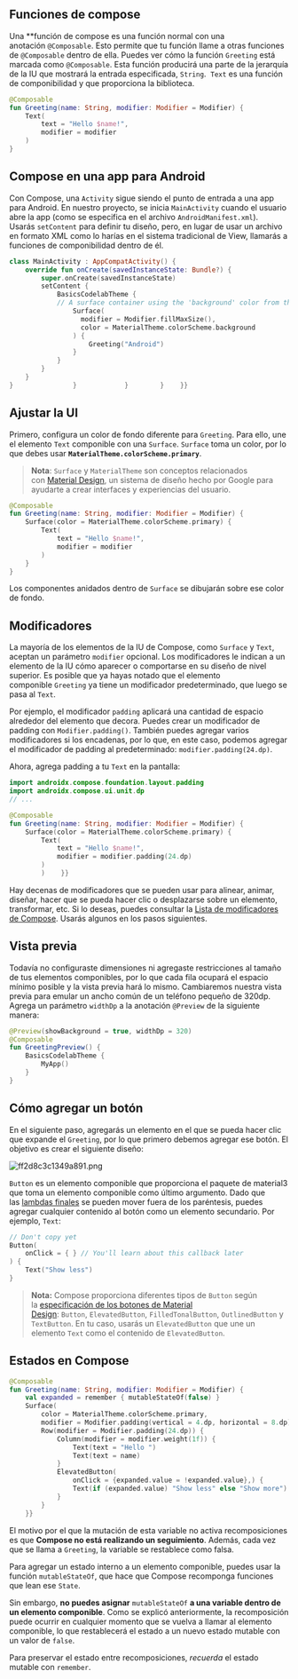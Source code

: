 ## Funciones de compose

Una **función de compose es una función normal con una anotación `@Composable`. Esto permite que tu función llame a otras funciones de `@Composable` dentro de ella. 
Puedes ver cómo la función `Greeting` está marcada como `@Composable`. Esta función producirá una parte de la jerarquía de la IU que mostrará la entrada especificada, `String`. 
`Text` es una función de componibilidad y que proporciona la biblioteca.

```Kotlin
@Composable
fun Greeting(name: String, modifier: Modifier = Modifier) {
    Text(
        text = "Hello $name!",
        modifier = modifier
    )
}
```


## Compose en una app para Android

Con Compose, una `Activity` sigue siendo el punto de entrada a una app para Android. En nuestro proyecto, se inicia `MainActivity` cuando el usuario abre la app (como se especifica en el archivo `AndroidManifest.xml`). Usarás `setContent` para definir tu diseño, pero, en lugar de usar un archivo en formato XML como lo harías en el sistema tradicional de View, llamarás a funciones de componibilidad dentro de él.

```Kotlin
class MainActivity : AppCompatActivity() {
    override fun onCreate(savedInstanceState: Bundle?) {
        super.onCreate(savedInstanceState)
        setContent {
            BasicsCodelabTheme {
            // A surface container using the 'background' color from the theme
                Surface(
                  modifier = Modifier.fillMaxSize(),
                  color = MaterialTheme.colorScheme.background
                ) {
                    Greeting("Android")
                }
            }
        }
    }
}               }            }        }    }}
```


## Ajustar la UI

Primero, configura un color de fondo diferente para `Greeting`. Para ello, une el elemento `Text` componible con una `Surface`. `Surface` toma un color, por lo que debes usar **`MaterialTheme.colorScheme.primary`**.

>  **Nota**: `Surface` y `MaterialTheme` son conceptos relacionados con [Material Design](https://m3.material.io/), un sistema de diseño hecho por Google para ayudarte a crear interfaces y experiencias del usuario.

```Kotlin
@Composable
fun Greeting(name: String, modifier: Modifier = Modifier) {
    Surface(color = MaterialTheme.colorScheme.primary) {
        Text(
            text = "Hello $name!",
            modifier = modifier
        )
    }
}
```

Los componentes anidados dentro de `Surface` se dibujarán sobre ese color de fondo.


## Modificadores

La mayoría de los elementos de la IU de Compose, como `Surface` y `Text`, aceptan un parámetro `modifier` opcional. Los modificadores le indican a un elemento de la IU cómo aparecer o comportarse en su diseño de nivel superior. Es posible que ya hayas notado que el elemento componible `Greeting` ya tiene un modificador predeterminado, que luego se pasa al `Text`.

Por ejemplo, el modificador `padding` aplicará una cantidad de espacio alrededor del elemento que decora. Puedes crear un modificador de padding con `Modifier.padding()`. También puedes agregar varios modificadores si los encadenas, por lo que, en este caso, podemos agregar el modificador de padding al predeterminado: `modifier.padding(24.dp)`.

Ahora, agrega padding a tu `Text` en la pantalla:

```Kotlin
import androidx.compose.foundation.layout.padding
import androidx.compose.ui.unit.dp
// ...

@Composable
fun Greeting(name: String, modifier: Modifier = Modifier) {
    Surface(color = MaterialTheme.colorScheme.primary) {
        Text(
            text = "Hello $name!",
            modifier = modifier.padding(24.dp)
        )
        )    }}
```

Hay decenas de modificadores que se pueden usar para alinear, animar, diseñar, hacer que se pueda hacer clic o desplazarse sobre un elemento, transformar, etc. Si lo deseas, puedes consultar la [Lista de modificadores de Compose](https://developer.android.com/jetpack/compose/modifiers-list?hl=es-419). Usarás algunos en los pasos siguientes.


## Vista previa

Todavía no configuraste dimensiones ni agregaste restricciones al tamaño de tus elementos componibles, por lo que cada fila ocupará el espacio mínimo posible y la vista previa hará lo mismo. Cambiaremos nuestra vista previa para emular un ancho común de un teléfono pequeño de 320dp. Agrega un parámetro `widthDp` a la anotación `@Preview` de la siguiente manera:

```Kotlin
@Preview(showBackground = true, widthDp = 320)
@Composable
fun GreetingPreview() {
    BasicsCodelabTheme {
        MyApp()
    }
}
```


## Cómo agregar un botón

En el siguiente paso, agregarás un elemento en el que se pueda hacer clic que expande el `Greeting`, por lo que primero debemos agregar ese botón. El objetivo es crear el siguiente diseño:

![ff2d8c3c1349a891.png](https://developer.android.com/static/codelabs/jetpack-compose-basics/img/ff2d8c3c1349a891.png?hl=es-419)

`Button` es un elemento componible que proporciona el paquete de material3 que toma un elemento componible como último argumento. Dado que las [lambdas finales](https://kotlinlang.org/docs/lambdas.html#passing-trailing-lambdas) se pueden mover fuera de los paréntesis, puedes agregar cualquier contenido al botón como un elemento secundario. Por ejemplo, `Text`:

```Kotlin
// Don't copy yet
Button(
    onClick = { } // You'll learn about this callback later
) {
    Text("Show less")
}
```

>  **Nota:** Compose proporciona diferentes tipos de `Button` según la [especificación de los botones de Material Design](https://m3.material.io/components/buttons/implementation/android): `Button`, `ElevatedButton`, `FilledTonalButton`, `OutlinedButton` y `TextButton`. En tu caso, usarás un `ElevatedButton` que une un elemento `Text` como el contenido de `ElevatedButton`.


## Estados en Compose

```Kotlin
@Composable  
fun Greeting(name: String, modifier: Modifier = Modifier) {  
    val expanded = remember { mutableStateOf(false) }  
    Surface(  
        color = MaterialTheme.colorScheme.primary,  
        modifier = Modifier.padding(vertical = 4.dp, horizontal = 8.dp)) {  
        Row(modifier = Modifier.padding(24.dp)) {  
            Column(modifier = modifier.weight(1f)) {  
                Text(text = "Hello ")  
                Text(text = name)  
            }  
            ElevatedButton(  
                onClick = {expanded.value = !expanded.value},) {  
                Text(if (expanded.value) "Show less" else "Show more")  
            }  
        }  
    }}
```

El motivo por el que la mutación de esta variable no activa recomposiciones es que **Compose no está realizando un seguimiento**. Además, cada vez que se llama a `Greeting`, la variable se restablece como falsa.

Para agregar un estado interno a un elemento componible, puedes usar la función `mutableStateOf`, que hace que Compose recomponga funciones que lean ese `State`.

Sin embargo, **no puedes asignar** `mutableStateOf` **a una variable dentro de un elemento componible**. Como se explicó anteriormente, la recomposición puede ocurrir en cualquier momento que se vuelva a llamar al elemento componible, lo que restablecerá el estado a un nuevo estado mutable con un valor de `false`.

Para preservar el estado entre recomposiciones, _recuerda_ el estado mutable con `remember`.